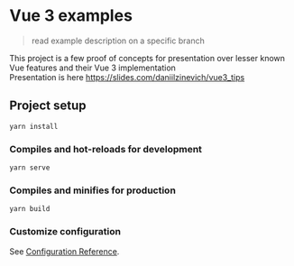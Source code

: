 # Vue 3 examples
> read example description on a specific branch

This project is a few proof of concepts for presentation over lesser known Vue features and their Vue 3 implementation  
Presentation is here https://slides.com/daniilzinevich/vue3_tips

## Project setup
```
yarn install
```

### Compiles and hot-reloads for development
```
yarn serve
```

### Compiles and minifies for production
```
yarn build
```

### Customize configuration
See [Configuration Reference](https://cli.vuejs.org/config/).
